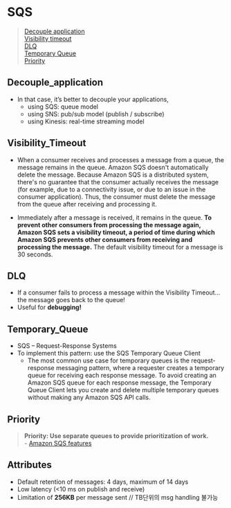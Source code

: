 # SQS
> [Decouple application](#Decouple_application)  
> [Visibility timeout](#Visibility_Timeout)  
> [DLQ](#DLQ)  
> [Temporary Queue](#Temporary_Queue)  
> [Priority](#Priority)

## Decouple_application
- In that case, it’s better to decouple your applications,
    - using SQS: queue model
    - using SNS: pub/sub model (publish / subscribe)
    - using Kinesis: real-time streaming model

## Visibility_Timeout
- When a consumer receives and processes a message from a queue, the message remains in the queue. Amazon SQS doesn't automatically delete the message. Because Amazon SQS is a distributed system, there's no guarantee that the consumer actually receives the message (for example, due to a connectivity issue, or due to an issue in the consumer application). Thus, the consumer must delete the message from the queue after receiving and processing it.

- Immediately after a message is received, it remains in the queue. **To prevent other consumers from processing the message again, Amazon SQS sets a visibility timeout, a period of time during which Amazon SQS prevents other consumers from receiving and processing the message.** The default visibility timeout for a message is 30 seconds. 

## DLQ
- If a consumer fails to process a message within the Visibility Timeout… the message goes back to the queue!
- Useful for **debugging!**

## Temporary_Queue
- SQS – Request-Response Systems
- To implement this pattern: use the SQS Temporary Queue Client
    - The most common use case for temporary queues is the request-response messaging pattern, where a requester creates a temporary queue for receiving each response message. To avoid creating an Amazon SQS queue for each response message, the Temporary Queue Client lets you create and delete multiple temporary queues without making any Amazon SQS API calls.

## Priority
> **Priority: Use separate queues to provide prioritization of work.**  
    - [Amazon SQS features](https://aws.amazon.com/sqs/features)


## Attributes
- Default retention of messages: 4 days, maximum of 14 days
- Low latency (<10 ms on publish and receive)
- Limitation of **256KB** per message sent // TB단위의 msg handling 불가능